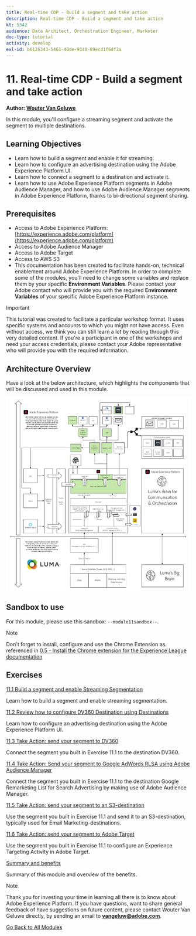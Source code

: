 ```yaml
---
title: Real-time CDP - Build a segment and take action
description: Real-time CDP - Build a segment and take action
kt: 5342
audience: Data Architect, Orchestration Engineer, Marketer
doc-type: tutorial
activity: develop
exl-id: b6126343-5461-40de-9340-89ecd1f6df3a
---
```

# 11. Real-time CDP - Build a segment and take action

**Author: [Wouter Van Geluwe](https://www.linkedin.com/in/woutervangeluwe/)**

In this module, you'll configure a streaming segment and activate the segment to multiple destinations.

## Learning Objectives

- Learn how to build a segment and enable it for streaming.
- Learn how to configure an advertising destination using the Adobe Experience Platform UI.
- Learn how to connect a segment to a destination and activate it.
- Learn how to use Adobe Experience Platform segments in Adobe Audience Manager, and how to use Adobe Audience Manager segments in Adobe Experience Platform, thanks to bi-directional segment sharing.

## Prerequisites

- Access to Adobe Experience Platform: [https://experience.adobe.com/platform](https://experience.adobe.com/platform)
- Access to Adobe Audience Manager
- Access to Adobe Target
- Access to AWS S3
- This documentation has been created to facilitate hands-on, technical enablement around Adobe Experience Platform. In order to complete some of the modules, you'll need to change some variables and replace them by your specific **Environment Variables**. Please contact your Adobe contact who will provide you with the required **Environment Variables** of your specific Adobe Experience Platform instance.

>[!IMPORTANT]
>
>This tutorial was created to facilitate a particular workshop format. It uses specific systems and accounts to which you might not have access. Even without access, we think you can still learn a lot by reading through this very detailed content. If you're a participant in one of the workshops and need your access credentials, please contact your Adobe representative who will provide you with the required information.

## Architecture Overview

Have a look at the below architecture, which highlights the components that will be discussed and used in this module.

![Architecture Overview](../../assets/images/architecturem11.png)

## Sandbox to use

For this module, please use this sandbox: `--module11sandbox--`.

>[!NOTE]
>
>Don't forget to install, configure and use the Chrome Extension as referenced in [0.5 - Install the Chrome extension for the Experience League documentation](../module0/ex5.md)

## Exercises

[11.1 Build a segment and enable Streaming Segmentation](./ex1.md)

Learn how to build a segment and enable streaming segmentation.

[11.2 Review how to configure DV360 Destination using Destinations](./ex2.md)

Learn how to configure an advertising destination using the Adobe Experience Platform UI.

[11.3 Take Action: send your segment to DV360](./ex3.md)

Connect the segment you built in Exercise 11.1 to the destination DV360.

[11.4 Take Action: Send your segment to Google AdWords RLSA using Adobe Audience Manager](./ex4.md)

Connect the segment you built in Exercise 11.1 to the destination Google Remarketing List for Search Advertising by making use of Adobe Audience Manager.

[11.5 Take Action: send your segment to an S3-destination](./ex5.md)

Use the segment you built in Exercise 11.1 and send it to an S3-destination, typically used for Email Marketing-destinations.

[11.6 Take Action: send your segment to Adobe Target](./ex6.md)

Use the segment you built in Exercise 11.1 to configure an Experience Targeting Activity in Adobe Target.

[Summary and benefits](./summary.md)

Summary of this module and overview of the benefits.

>[!NOTE]
>
>Thank you for investing your time in learning all there is to know about Adobe Experience Platform. If you have questions, want to share general feedback of have suggestions on future content, please contact Wouter Van Geluwe directly, by sending an email to **vangeluw@adobe.com**.

[Go Back to All Modules](../../overview.md)
